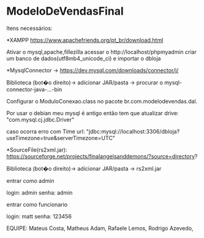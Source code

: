 # ModeloDeVendasFinal

Itens necessários:

*XAMPP https://www.apachefriends.org/pt_br/download.html
   
   Ativar o mysql,apache,fillezilla
   acessar o http://localhost/phpmyadmin
   criar um banco de dados(utf8mb4_unicode_ci) e importar o dbloja

*MysqlConnector -> https://dev.mysql.com/downloads/connector/j/ 

   Biblioteca (bot�o direito)-> adicionar JAR/pasta -> procurar o mysql-connector-java-...-bin

Configurar o ModuloConexao.class no pacote br.com.modelodevendas.dal.
  
   Por usar o debian meu mysql é antigo então tem que atualizar drive: "com.mysql.cj.jdbc.Driver"
  
   caso ocorra erro com Time url: "jdbc:mysql://localhost:3306/dbloja?useTimezone=true&serverTimezone=UTC"


*SourceFile(rs2xml.jar): https://sourceforge.net/projects/finalangelsanddemons/?source=directory? 

   Biblioteca (bot�o direito)-> adicionar JAR/pasta -> rs2xml.jar

entrar como admin


login: admin 
senha: admin

entrar como funcionario


login: matt
senha: 123456


EQUIPE:
Mateus Costa,
Matheus Adam,
Rafaele Lemos,
Rodrigo Azevedo,
